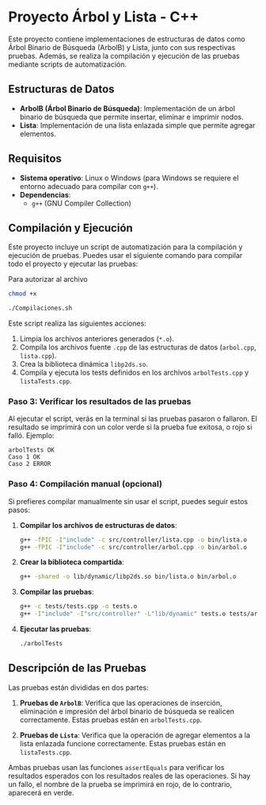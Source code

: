 # Proyecto Árbol y Lista - C++

Este proyecto contiene implementaciones de estructuras de datos como Árbol Binario de Búsqueda (ArbolB) y Lista, junto con sus respectivas pruebas. Además, se realiza la compilación y ejecución de las pruebas mediante scripts de automatización.

## Estructuras de Datos

- **ArbolB (Árbol Binario de Búsqueda)**: Implementación de un árbol binario de búsqueda que permite insertar, eliminar e imprimir nodos.
- **Lista**: Implementación de una lista enlazada simple que permite agregar elementos.

## Requisitos

- **Sistema operativo**: Linux o Windows (para Windows se requiere el entorno adecuado para compilar con `g++`).
- **Dependencias**:
  - `g++` (GNU Compiler Collection)


## Compilación y Ejecución

Este proyecto incluye un script de automatización para la compilación y ejecución de pruebas. Puedes usar el siguiente comando para compilar todo el proyecto y ejecutar las pruebas:

Para autorizar al archivo
```bash
chmod +x 
```
```bash
./Compilaciones.sh
```

Este script realiza las siguientes acciones:

1. Limpia los archivos anteriores generados (`*.o`).
2. Compila los archivos fuente `.cpp` de las estructuras de datos (`arbol.cpp`, `lista.cpp`).
3. Crea la biblioteca dinámica `libp2ds.so`.
4. Compila y ejecuta los tests definidos en los archivos `arbolTests.cpp` y `listaTests.cpp`.

### Paso 3: Verificar los resultados de las pruebas

Al ejecutar el script, verás en la terminal si las pruebas pasaron o fallaron. El resultado se imprimirá con un color verde si la prueba fue exitosa, o rojo si falló. Ejemplo:

```
arbolTests OK
Caso 1 OK
Caso 2 ERROR
```

### Paso 4: Compilación manual (opcional)

Si prefieres compilar manualmente sin usar el script, puedes seguir estos pasos:

1. **Compilar los archivos de estructuras de datos**:

    ```bash
    g++ -fPIC -I"include" -c src/controller/lista.cpp -o bin/lista.o
    g++ -fPIC -I"include" -c src/controller/arbol.cpp -o bin/arbol.o
    ```

2. **Crear la biblioteca compartida**:

    ```bash
    g++ -shared -o lib/dynamic/libp2ds.so bin/lista.o bin/arbol.o
    ```

3. **Compilar las pruebas**:

    ```bash
    g++ -c tests/tests.cpp -o tests.o
    g++ -I"include" -I"src/controller" -L"lib/dynamic" tests.o tests/arbolTests.cpp -o arbolTests -lp2ds
    ```

4. **Ejecutar las pruebas**:

    ```bash
    ./arbolTests
    ```

## Descripción de las Pruebas

Las pruebas están divididas en dos partes:

1. **Pruebas de `ArbolB`**: Verifica que las operaciones de inserción, eliminación e impresión del árbol binario de búsqueda se realicen correctamente. Estas pruebas están en `arbolTests.cpp`.
   
2. **Pruebas de `Lista`**: Verifica que la operación de agregar elementos a la lista enlazada funcione correctamente. Estas pruebas están en `listaTests.cpp`.

Ambas pruebas usan las funciones `assertEquals` para verificar los resultados esperados con los resultados reales de las operaciones. Si hay un fallo, el nombre de la prueba se imprimirá en rojo, de lo contrario, aparecerá en verde.
